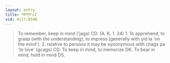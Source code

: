 ```yaml
---
layout: entry
title: འཇགས་√2
vid: Hill:0548
---
```

> To remember, keep in mind ('jags) CD. (A. K. 1. 24) 1. 1o apprehend, to grasp (with the understanding); to impress (generally with yid la 'on the mind'). 2. relative to persons it may be synonymous with chags pa 'to love' (gcags) CD. To keep in mind, to memorize DK. To bear in mind, hold in mind DS.
